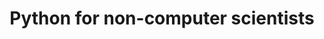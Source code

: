 ---
layout: distill
title: Python for non-computer scientists
university: University of Padova
course: Ph.D. in Brain, Mind and Computer Science
site: http://hit.psy.unipd.it/BMCS
years: [2020/21, 2021/22]
last_year: 2022
category: courses
moodle: https://psico.elearning.unipd.it/course/view.php?id=3395
---